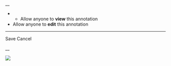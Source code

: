 __

  *   * Allow anyone to **view** this annotation
  * Allow anyone to **edit** this annotation



* * *

Save Cancel

__




![](https://bat.bing.com/action/0?ti=56018282&Ver=2&mid=3eadd2a8-9187-4801-9357-f2cb166af069&sid=201ffde0635411ee902411d77b750559&vid=20202bf0635411ee9ac03f2e618b0b9f&vids=0&msclkid=N&pi=0&lg=en-US&sw=800&sh=600&sc=24&nwd=1&tl=Shortform%20%7C%20Against%20Empathy&p=https%3A%2F%2Fwww.shortform.com%2Fapp%2Fbook%2Fagainst-empathy%2F1-page-summary&r=&lt=390&evt=pageLoad&sv=1&rn=885355)
